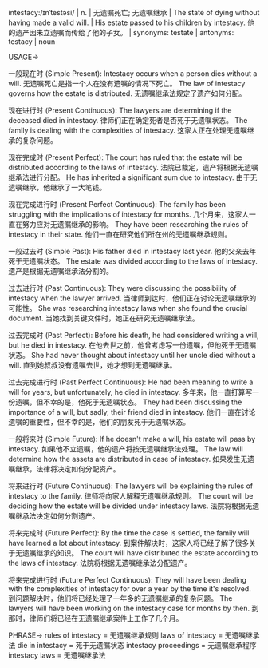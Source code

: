 intestacy:/ɪnˈtestəsi/ | n. | 无遗嘱死亡; 无遗嘱继承 | The state of dying without having made a valid will.  |  His estate passed to his children by intestacy. 他的遗产因未立遗嘱而传给了他的子女。 | synonyms:  testate | antonyms: testacy | noun


USAGE->

一般现在时 (Simple Present):
Intestacy occurs when a person dies without a will.  无遗嘱死亡是指一个人在没有遗嘱的情况下死亡。
The law of intestacy governs how the estate is distributed. 无遗嘱继承法规定了遗产如何分配。

现在进行时 (Present Continuous):
The lawyers are determining if the deceased died in intestacy. 律师们正在确定死者是否死于无遗嘱状态。
The family is dealing with the complexities of intestacy.  这家人正在处理无遗嘱继承的复杂问题。

现在完成时 (Present Perfect):
The court has ruled that the estate will be distributed according to the laws of intestacy. 法院已裁定，遗产将根据无遗嘱继承法进行分配。
He has inherited a significant sum due to intestacy. 由于无遗嘱继承，他继承了一大笔钱。

现在完成进行时 (Present Perfect Continuous):
The family has been struggling with the implications of intestacy for months.  几个月来，这家人一直在努力应对无遗嘱继承的影响。
They have been researching the rules of intestacy in their state. 他们一直在研究他们所在州的无遗嘱继承规则。


一般过去时 (Simple Past):
His father died in intestacy last year.  他的父亲去年死于无遗嘱状态。
The estate was divided according to the laws of intestacy.  遗产是根据无遗嘱继承法分割的。

过去进行时 (Past Continuous):
They were discussing the possibility of intestacy when the lawyer arrived. 当律师到达时，他们正在讨论无遗嘱继承的可能性。
She was researching intestacy laws when she found the crucial document. 当她找到关键文件时，她正在研究无遗嘱继承法。

过去完成时 (Past Perfect):
Before his death, he had considered writing a will, but he died in intestacy. 在他去世之前，他曾考虑写一份遗嘱，但他死于无遗嘱状态。
She had never thought about intestacy until her uncle died without a will.  直到她叔叔没有遗嘱去世，她才想到无遗嘱继承。

过去完成进行时 (Past Perfect Continuous):
He had been meaning to write a will for years, but unfortunately, he died in intestacy.  多年来，他一直打算写一份遗嘱，但不幸的是，他死于无遗嘱状态。
They had been discussing the importance of a will, but sadly, their friend died in intestacy. 他们一直在讨论遗嘱的重要性，但不幸的是，他们的朋友死于无遗嘱状态。


一般将来时 (Simple Future):
If he doesn't make a will, his estate will pass by intestacy. 如果他不立遗嘱，他的遗产将按无遗嘱继承法处理。
The law will determine how the assets are distributed in case of intestacy.  如果发生无遗嘱继承，法律将决定如何分配资产。

将来进行时 (Future Continuous):
The lawyers will be explaining the rules of intestacy to the family. 律师将向家人解释无遗嘱继承规则。
The court will be deciding how the estate will be divided under intestacy laws. 法院将根据无遗嘱继承法决定如何分割遗产。

将来完成时 (Future Perfect):
By the time the case is settled, the family will have learned a lot about intestacy.  到案件解决时，这家人将已经了解了很多关于无遗嘱继承的知识。
The court will have distributed the estate according to the laws of intestacy. 法院将根据无遗嘱继承法分配遗产。

将来完成进行时 (Future Perfect Continuous):
They will have been dealing with the complexities of intestacy for over a year by the time it's resolved.  到问题解决时，他们将已经处理了一年多的无遗嘱继承的复杂问题。
The lawyers will have been working on the intestacy case for months by then. 到那时，律师们将已经在无遗嘱继承案件上工作了几个月。


PHRASE->
rules of intestacy = 无遗嘱继承规则
laws of intestacy = 无遗嘱继承法
die in intestacy = 死于无遗嘱状态
intestacy proceedings = 无遗嘱继承程序
intestacy laws = 无遗嘱继承法
